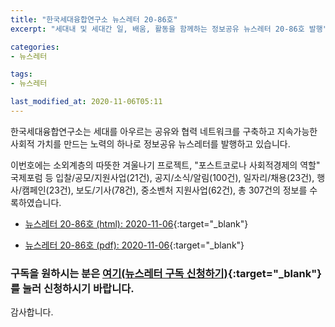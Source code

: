 ```yaml
---
title: "한국세대융합연구소 뉴스레터 20-86호"
excerpt: "세대내 및 세대간 일, 배움, 활동을 함께하는 정보공유 뉴스레터 20-86호 발행" 

categories:
- 뉴스레터

tags:
- 뉴스레터

last_modified_at: 2020-11-06T05:11
---
```


한국세대융합연구소는 세대를 아우르는 공유와 협력 네트워크를 구축하고 지속가능한 사회적 가치를 만드는 노력의 하나로 정보공유 뉴스레터를 발행하고 있습니다.

이번호에는 소외계층의 따뜻한 겨울나기 프로젝트, "포스트코로나 사회적경제의 역할" 국제포럼 등 입찰/공모/지원사업(21건), 공지/소식/알림(100건), 일자리/채용(23건), 행사/캠페인(23건), 보도/기사(78건), 중소벤처 지원사업(62건), 총 307건의 정보를 수록하였습니다.

* [뉴스레터 20-86호 (html): 2020-11-06](https://gcrcenter.github.io/assets/htmls/gcrc_news_letter_20201106.html){:target="_blank"}

* [뉴스레터 20-86호 (pdf): 2020-11-06](https://gcrcenter.github.io/assets/pdfs/news_letter_20201106.pdf){:target="_blank"}


### 구독을 원하시는 분은 [여기(뉴스레터 구독 신청하기)](https://forms.gle/MJ5gVHCdunBXXWVB7){:target="_blank"} 를 눌러 신청하시기 바랍니다.


감사합니다.